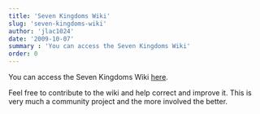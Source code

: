 ```yaml
---
title: 'Seven Kingdoms Wiki'
slug: 'seven-kingdoms-wiki'
author: 'jlac1024'
date: '2009-10-07'
summary : 'You can access the Seven Kingdoms Wiki'
order: 0
---
```


You can access the Seven Kingdoms Wiki [here](http://7kfans.com/wiki).

Feel free to contribute to the wiki and help correct and improve it.  This is very much a community project and the more involved the better.
